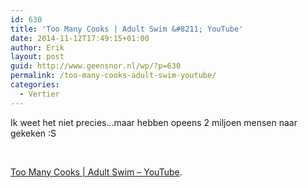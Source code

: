 ```yaml
---
id: 630
title: 'Too Many Cooks | Adult Swim &#8211; YouTube'
date: 2014-11-12T17:49:15+01:00
author: Erik
layout: post
guid: http://www.geensnor.nl/wp/?p=630
permalink: /too-many-cooks-adult-swim-youtube/
categories:
  - Vertier
---
```

Ik weet het niet precies&#8230;maar hebben opeens 2 miljoen mensen naar gekeken :S

&nbsp;

[Too Many Cooks | Adult Swim &#8211; YouTube](https://www.youtube.com/watch?v=QrGrOK8oZG8).
